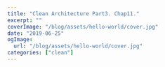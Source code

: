 ```yaml
---
title: "Clean Architecture Part3. Chap11."
excerpt: ""
coverImage: "/blog/assets/hello-world/cover.jpg"
date: "2019-06-25"
ogImage:
  url: "/blog/assets/hello-world/cover.jpg"
categories: ["clean"]
---
```

